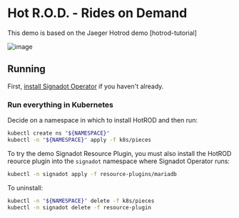 # Hot R.O.D. - Rides on Demand

This demo is based on the Jaeger Hotrod demo [hotrod-tutorial]

![image](https://user-images.githubusercontent.com/906471/151587572-56d39bc2-c20f-4d87-85b8-7bc7859ac52f.png)


## Running

First, [install Signadot Operator](https://docs.signadot.com/docs/installation)
if you haven't already.

### Run everything in Kubernetes

Decide on a namespace in which to install HotROD and then run:

```sh
kubectl create ns "${NAMESPACE}"
kubectl -n "${NAMESPACE}" apply -f k8s/pieces
```

To try the demo Signadot Resource Plugin, you must also install the HotROD
reource plugin into the `signadot` namespace where Signadot Operator runs:

```sh
kubectl -n signadot apply -f resource-plugins/mariadb
```

To uninstall:

```sh
kubectl -n "${NAMESPACE}" delete -f k8s/pieces
kubectl -n signadot delete -f resource-plugin
```
